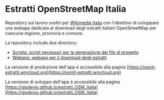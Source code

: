 # Estratti OpenStreetMap Italia
Repository sul lavoro svolto per [Wikimedia Italia](https://www.wikimedia.it/) con l'obiettivo di sviluppare una webapp dedicata al download degli estratti italiani OpenStreetMap per ciascuna regione, provincia e comune.

La repository include due directory:
- [Scripts: script necessari per la generazione dei file di progetto](https://github.com/GISdevio/estratti_OSM_Italia/tree/main/scripts)
- [Webapp: webapp per il download degli estratti](https://github.com/GISdevio/estratti_OSM_Italia/tree/main/webapp)

La versione di produzione dell'app è accessibile alla pagina [https://osmit-estratti.wmcloud.org](https://osmit-estratti.wmcloud.org)

La versione di sviluppo dell'app è accessibile alla pagina [https://gisdevio.github.io/estratti_OSM_Italia](https://gisdevio.github.io/estratti_OSM_Italia)

